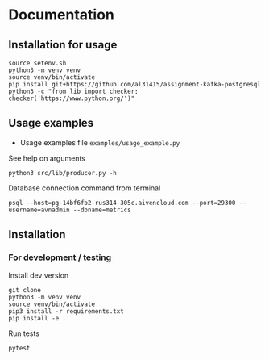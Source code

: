 # Documentation

## Installation for usage

```
source setenv.sh
python3 -m venv venv
source venv/bin/activate
pip install git+https://github.com/al31415/assignment-kafka-postgresql
python3 -c "from lib import checker; checker('https://www.python.org/')"
```

## Usage examples 

- Usage examples file `examples/usage_example.py`

See help on arguments

```
python3 src/lib/producer.py -h  
```

Database connection command from terminal

```
psql --host=pg-14bf6fb2-rus314-305c.aivencloud.com --port=29300 --username=avnadmin --dbname=metrics
```

## Installation

### For development / testing

Install dev version

```
git clone
python3 -m venv venv
source venv/bin/activate
pip3 install -r requirements.txt
pip install -e .
```

Run tests

```
pytest
```

